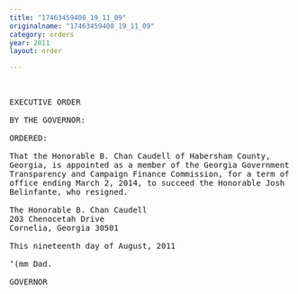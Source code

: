```yaml
---
title: "17463459408_19_11_09"
originalname: "17463459408_19_11_09"
category: orders
year: 2011
layout: order

---
```

<pre>
 

EXECUTIVE ORDER

BY THE GOVERNOR:

ORDERED:

That the Honorable B. Chan Caudell of Habersham County,
Georgia, is appointed as a member of the Georgia Government
Transparency and Campaign Finance Commission, for a term of
office ending March 2, 2014, to succeed the Honorable Josh
Belinfante, who resigned.

The Honorable B. Chan Caudell
203 Chenocetah Drive
Cornelia, Georgia 30501

This nineteenth day of August, 2011

‘(mm Dad.

GOVERNOR

</pre>
